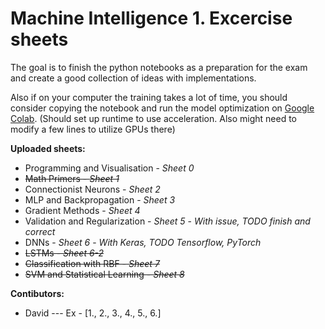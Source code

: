 # Machine Intelligence 1. Excercise sheets
The goal is to finish the python notebooks as a preparation for the exam and create a good collection of ideas with implementations.

Also if on your computer the training takes a lot of time, you should consider copying the notebook and run the model optimization on [Google Colab](https://colab.research.google.com).
(Should set up runtime to use acceleration. Also might need to modify a few lines to utilize GPUs there)

 
**Uploaded sheets:**
- Programming and Visualisation - *Sheet 0*
- <del>Math Primers - *Sheet 1*</del>
- Connectionist Neurons - *Sheet 2*
- MLP and Backpropagation - *Sheet 3*
- Gradient Methods - *Sheet 4*
- Validation and Regularization - *Sheet 5* - *With issue, TODO finish and correct*
- DNNs - *Sheet 6* - *With Keras, TODO Tensorflow, PyTorch*
- <del>LSTMs - *Sheet 6-2*</del>
- <del>Classification with RBF - *Sheet 7*</del>
- <del>SVM and Statistical Learning - *Sheet 8*</del>

**Contibutors:**
- David --- Ex - [1., 2., 3., 4., 5., 6.]
